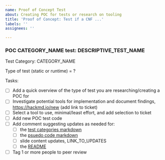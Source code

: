 ```yaml
---
name: Proof of Concept Test
about: Creating POC for tests or research on tooling
title: 'Proof of Concept: Test if a CNF ...'
labels: ''
assignees: ''

---
```


### POC CATEGORY_NAME test: DESCRIPTIVE_TEST_NAME

Test Category: CATEGORY_NAME

Type of test (static or runtime) = ?


Tasks:
- [ ] Add a quick overview of the type of test you are researching/creating a POC for
- [ ] Investigate potential tools for implementation and document findings, https://hackmd.io/new  (add link to ticket)
- [ ] Select a tool to use, minimal/least effort, and add selection to ticket
- [ ] Add new POC test code
- [ ] Add comment suggesting updates as needed for:
  - [ ] the [test categories markdown](https://github.com/cncf/cnf-conformance/blob/master/TEST-CATEGORIES.md)
  - [ ] the [psuedo code markdown](https://github.com/cncf/cnf-conformance/blob/master/PSEUDO-CODE.md)
  - [ ] slide content updates, LINK_TO_UPDATES
  - [ ] the [README](https://github.com/cncf/cnf-conformance/blob/master/README.md)
- [ ] Tag 1 or more people to peer review
